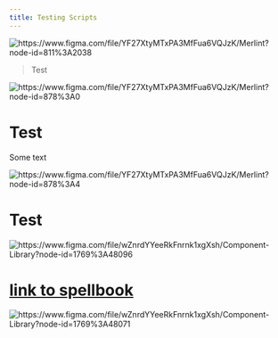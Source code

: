 ```yaml
---
title: Testing Scripts
---
```

<img class='figma-url' src='' title='https://www.figma.com/file/YF27XtyMTxPA3MfFua6VQJzK/Merlint?node-id=811%3A2038'/>

> Test

<img class='figma-url' src='' title='https://www.figma.com/file/YF27XtyMTxPA3MfFua6VQJzK/Merlint?node-id=878%3A0'/>

# Test

Some text

<img class='figma-url' src='' title='https://www.figma.com/file/YF27XtyMTxPA3MfFua6VQJzK/Merlint?node-id=878%3A4'/>

# Test

<img class='figma-url' src='' title='https://www.figma.com/file/wZnrdYYeeRkFnrnk1xgXsh/Component-Library?node-id=1769%3A48096'/>

# [link to spellbook](https://www.figma.com/file/wZnrdYYeeRkFnrnk1xgXsh/Component-Library?node-id=1769%3A48096)



<img class='figma-url' src='' title='https://www.figma.com/file/wZnrdYYeeRkFnrnk1xgXsh/Component-Library?node-id=1769%3A48071'/>
